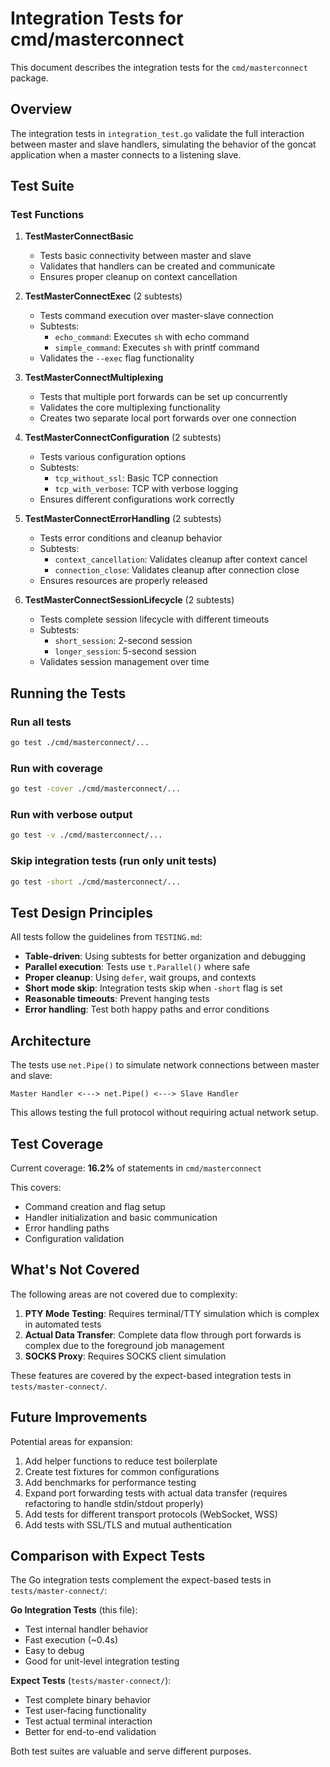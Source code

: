 # Integration Tests for cmd/masterconnect

This document describes the integration tests for the `cmd/masterconnect` package.

## Overview

The integration tests in `integration_test.go` validate the full interaction between master and slave handlers, simulating the behavior of the goncat application when a master connects to a listening slave.

## Test Suite

### Test Functions

1. **TestMasterConnectBasic**
   - Tests basic connectivity between master and slave
   - Validates that handlers can be created and communicate
   - Ensures proper cleanup on context cancellation

2. **TestMasterConnectExec** (2 subtests)
   - Tests command execution over master-slave connection
   - Subtests:
     - `echo_command`: Executes `sh` with echo command
     - `simple_command`: Executes `sh` with printf command
   - Validates the `--exec` flag functionality

3. **TestMasterConnectMultiplexing**
   - Tests that multiple port forwards can be set up concurrently
   - Validates the core multiplexing functionality
   - Creates two separate local port forwards over one connection

4. **TestMasterConnectConfiguration** (2 subtests)
   - Tests various configuration options
   - Subtests:
     - `tcp_without_ssl`: Basic TCP connection
     - `tcp_with_verbose`: TCP with verbose logging
   - Ensures different configurations work correctly

5. **TestMasterConnectErrorHandling** (2 subtests)
   - Tests error conditions and cleanup behavior
   - Subtests:
     - `context_cancellation`: Validates cleanup after context cancel
     - `connection_close`: Validates cleanup after connection close
   - Ensures resources are properly released

6. **TestMasterConnectSessionLifecycle** (2 subtests)
   - Tests complete session lifecycle with different timeouts
   - Subtests:
     - `short_session`: 2-second session
     - `longer_session`: 5-second session
   - Validates session management over time

## Running the Tests

### Run all tests
```bash
go test ./cmd/masterconnect/...
```

### Run with coverage
```bash
go test -cover ./cmd/masterconnect/...
```

### Run with verbose output
```bash
go test -v ./cmd/masterconnect/...
```

### Skip integration tests (run only unit tests)
```bash
go test -short ./cmd/masterconnect/...
```

## Test Design Principles

All tests follow the guidelines from `TESTING.md`:

- **Table-driven**: Using subtests for better organization and debugging
- **Parallel execution**: Tests use `t.Parallel()` where safe
- **Proper cleanup**: Using `defer`, wait groups, and contexts
- **Short mode skip**: Integration tests skip when `-short` flag is set
- **Reasonable timeouts**: Prevent hanging tests
- **Error handling**: Test both happy paths and error conditions

## Architecture

The tests use `net.Pipe()` to simulate network connections between master and slave:

```
Master Handler <---> net.Pipe() <---> Slave Handler
```

This allows testing the full protocol without requiring actual network setup.

## Test Coverage

Current coverage: **16.2%** of statements in `cmd/masterconnect`

This covers:
- Command creation and flag setup
- Handler initialization and basic communication
- Error handling paths
- Configuration validation

## What's Not Covered

The following areas are not covered due to complexity:

1. **PTY Mode Testing**: Requires terminal/TTY simulation which is complex in automated tests
2. **Actual Data Transfer**: Complete data flow through port forwards is complex due to the foreground job management
3. **SOCKS Proxy**: Requires SOCKS client simulation

These features are covered by the expect-based integration tests in `tests/master-connect/`.

## Future Improvements

Potential areas for expansion:

1. Add helper functions to reduce test boilerplate
2. Create test fixtures for common configurations
3. Add benchmarks for performance testing
4. Expand port forwarding tests with actual data transfer (requires refactoring to handle stdin/stdout properly)
5. Add tests for different transport protocols (WebSocket, WSS)
6. Add tests with SSL/TLS and mutual authentication

## Comparison with Expect Tests

The Go integration tests complement the expect-based tests in `tests/master-connect/`:

**Go Integration Tests** (this file):
- Test internal handler behavior
- Fast execution (~0.4s)
- Easy to debug
- Good for unit-level integration testing

**Expect Tests** (`tests/master-connect/`):
- Test complete binary behavior
- Test user-facing functionality
- Test actual terminal interaction
- Better for end-to-end validation

Both test suites are valuable and serve different purposes.
